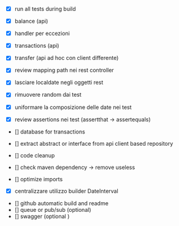 * [x] run all tests during build 

* [X] balance (api)
* [x] handler per eccezioni
* [x] transactions (api)
* [x] transfer (api ad hoc con client differente)

* [x] review mapping path nei rest controller

* [x] lasciare localdate negli oggetti rest 
* [x] rimuovere random dai test 
* [x] uniformare la composizione delle date nei test
* [x] review assertions nei test (assertthat -> assertequals)
* [] database for transactions
* [] extract abstract or interface from api client based repository

* [] code cleanup
* [] check maven dependency -> remove useless

* [] optimize imports

* [x] centralizzare utilizzo builder DateInterval

* [] github automatic build and readme
* [] queue or pub/sub (optional)
* [] swagger (optional )

